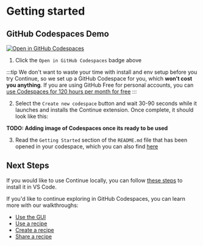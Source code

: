 # Getting started

## GitHub Codespaces Demo

[![Open in GitHub Codespaces](https://github.com/codespaces/badge.svg)](https://codespaces.new/continuedev/continue-codespaces-demo?quickstart=1)

1. Click the `Open in GitHub Codespaces` badge above

:::tip
We don't want to waste your time with install and env setup before you try Continue, so we set up a GitHub Codespace for you, which **won’t cost you anything**. If you are using GitHub Free for personal accounts, you can [use Codespaces for 120 hours per month for free](https://docs.github.com/en/billing/managing-billing-for-github-codespaces/about-billing-for-github-codespaces#monthly-included-storage-and-core-hours-for-personal-accounts)
:::

2. Select the `Create new codespace` button and wait 30-90 seconds while it launches and installs the Continue extension. Once complete, it should look like this:

**TODO: Adding image of Codespaces once its ready to be used**

3. Read the `Getting Started` section of the `README.md` file that has been opened in your codespace, which you can also find [here](https://github.com/continuedev/continue-codespaces-demo/blob/main/README.md)

## Next Steps

If you would like to use Continue locally, you can follow [these steps](./install.md) to install it in VS Code.

If you'd like to continue exploring in GitHub Codespaces, you can learn more with our walkthroughs:
- [Use the GUI](./walkthroughs/use-the-gui.md)
- [Use a recipe](./walkthroughs/use-a-recipe.md)
- [Create a recipe](./walkthroughs/create-a-recipe.md)
- [Share a recipe](./walkthroughs/share-a-recipe.md)